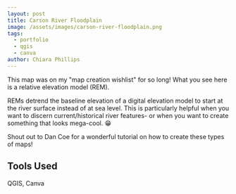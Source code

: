 ```yaml
---
layout: post
title: Carson River Floodplain
image: /assets/images/carson-river-floodplain.png
tags:
  - portfolio
  - qgis
  - canva
author: Chiara Phillips
---
```


This map was on my "map creation wishlist" for so long! What you see here is a relative elevation model (REM).

REMs detrend the baseline elevation of a digital elevation model to start at the river surface instead of at sea level. This is particularly helpful when you want to discern current/historical river features- or when you want to create something that looks mega-cool. 😁

Shout out to Dan Coe for a wonderful tutorial on how to create these types of maps!

## Tools Used
QGIS, Canva
